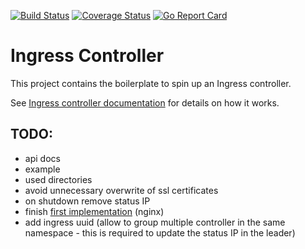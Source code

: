 
[![Build Status](https://travis-ci.org/aledbf/ingress-controller.svg?branch=master)](https://travis-ci.org/aledbf/ingress-controller)
[![Coverage Status](https://coveralls.io/repos/github/aledbf/ingress-controller/badge.svg?branch=master)](https://coveralls.io/github/aledbf/ingress-controller?branch=master)
[![Go Report Card](https://goreportcard.com/badge/github.com/aledbf/ingress-controller)](https://goreportcard.com/report/github.com/aledbf/ingress-controller)

# Ingress Controller

This project contains the boilerplate to spin up an Ingress controller.

See [Ingress controller documentation](https://github.com/kubernetes/contrib/blob/master/ingress/controllers/README.md) for details on how it works.

## TODO:
  - api docs
  - example
  - used directories
  - avoid unnecessary overwrite of ssl certificates
  - on shutdown remove status IP
  - finish [first implementation](https://github.com/aledbf/ingress-controller/tree/master/backends/nginx) (nginx)
  - add ingress uuid (allow to group multiple controller in the same namespace - this is required to update the status IP in the leader)
  